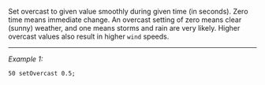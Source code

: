 Set overcast to given value smoothly during given time (in seconds). Zero time means immediate change.
An overcast setting of zero means clear (sunny) weather, and one means storms and rain are very likely. Higher overcast values also result in higher `wind` speeds.


---
*Example 1:*
```sqf
50 setOvercast 0.5;
```